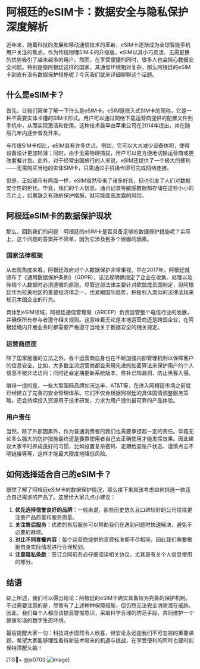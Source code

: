 # 阿根廷的eSIM卡：数据安全与隐私保护深度解析

近年来，随着科技的发展和移动通信技术的革新，eSIM卡逐渐成为全球智能手机用户关注的焦点。作为传统物理SIM卡的升级版，eSIM以其小巧灵活、无需更换的优势吸引了越来越多的用户。然而，在享受便捷的同时，很多人也会担心数据安全问题。特别是像阿根廷这样的国家，其通信环境相对复杂，那么阿根廷的eSIM卡到底有没有数据保护措施呢？今天我们就来详细聊聊这个话题。

## 什么是eSIM卡？

首先，让我们简单了解一下什么是eSIM卡。eSIM是嵌入式SIM卡的简称，它是一种不需要实体卡槽的SIM卡形式。用户可以通过网络下载运营商提供的配置文件到手机中，从而实现激活和使用。这种技术最早由苹果公司在2014年提出，并在随后几年内逐步普及开来。

与传统SIM卡相比，eSIM具有许多优点。例如，它可以大大减少设备体积，使得设备设计更加轻薄；同时，由于无需物理插拔，用户可以更方便地切换运营商或更改套餐计划。此外，对于经常出国旅行的人来说，eSIM还提供了一个极大的便利——无需购买当地的实体SIM卡，只需通过手机操作即可完成网络连接。

但是，正如硬币有两面一样，eSIM虽然带来了诸多好处，但也引发了人们对数据安全性的担忧。毕竟，我们的个人信息、通讯记录等敏感数据都存储在这些小小的芯片上，如果缺乏有效的保护措施，就可能面临泄露的风险。

## 阿根廷eSIM卡的数据保护现状

那么，回到我们的问题：阿根廷的eSIM卡是否具备足够的数据保护措施呢？实际上，这个问题的答案并不简单，因为它涉及到多个层面的因素。

### 国家法律框架

从宏观角度来看，阿根廷政府对个人数据保护非常重视。早在2017年，阿根廷就颁布了《通用数据保护条例》（GDPR），该法规明确规定了企业在收集、处理以及传输个人数据时必须遵循的原则。尽管这部法律主要针对欧盟成员国制定，但阿根廷作为拉美地区的重要经济体之一，也紧跟国际趋势，积极引入类似的法律法规来规范本国企业的行为。

具体到eSIM领域，阿根廷通信管理局（ARCEP）负责监管整个电信行业的发展，并确保所有参与者遵守相关规则。这意味着无论是本地运营商还是跨国企业，在阿根廷境内开展业务时都需要严格遵守当地关于数据安全的相关规定。

### 运营商层面

除了国家层面的立法之外，各个运营商自身也在不断加强内部管理机制以保障客户的信息安全。比如，大多数主流运营商都会采用先进的加密算法来保护用户的个人信息不被非法访问；同时还会定期更新系统版本，修补已知漏洞，防止黑客入侵。

值得一提的是，一些大型国际品牌如沃达丰、AT&T等，在进入阿根廷市场之前就已经建立了完善的安全管理体系。它们不仅会根据阿根廷的具体国情调整服务策略，还会持续投入资源用于技术研发，力求为用户提供最可靠的产品体验。

### 用户责任

当然，除了外部因素外，作为普通消费者的我们也需要承担起一定的责任。毕竟无论多么强大的防护措施最终还是要靠使用者自己去正确使用才能发挥效果。因此建议大家平时养成良好的习惯，比如设置复杂密码、定期检查账户状态、谨慎点击不明链接等等，这样才能最大限度地降低风险。

## 如何选择适合自己的eSIM卡？

既然了解了阿根廷eSIM卡的数据保护情况，那么接下来就该考虑如何挑选一款适合自己需求的产品了。这里给大家几点小建议：

1. **优先选择信誉良好的品牌**：一般来说，那些历史悠久且口碑较好的公司往往更注重产品质量和服务质量。
2. **关注售后服务**：优质的售后服务可以帮助我们在遇到问题时快速解决，避免不必要的麻烦。
3. **对比不同套餐内容**：每个运营商提供的资费标准都不尽相同，因此我们需要根据自身实际情况进行合理规划。
4. **注意隐私条款**：签订合同前务必仔细阅读相关协议，尤其是有关个人信息使用的部分。

## 结语

综上所述，我们可以得出结论：阿根廷的eSIM卡确实具备较为完善的保护机制。不过需要注意的是，尽管有了上述种种保障措施，但仍然无法完全消除潜在威胁。因此，我们每个人都应该提高警惕意识，采取科学合理的防范手段，共同维护一个健康和谐的数字生态环境。

最后提醒大家一句：科技进步固然令人欣喜，但安全永远是我们不可忽视的重要课题。希望大家能够理性看待新技术带来的机遇与挑战，在享受便利的同时也要时刻保持清醒头脑！

[TG💪+ @jx0703 ![Image](https://github.com/user-attachments/assets/dbca1d08-cadb-493c-b0ec-ad6f7a83f270)]